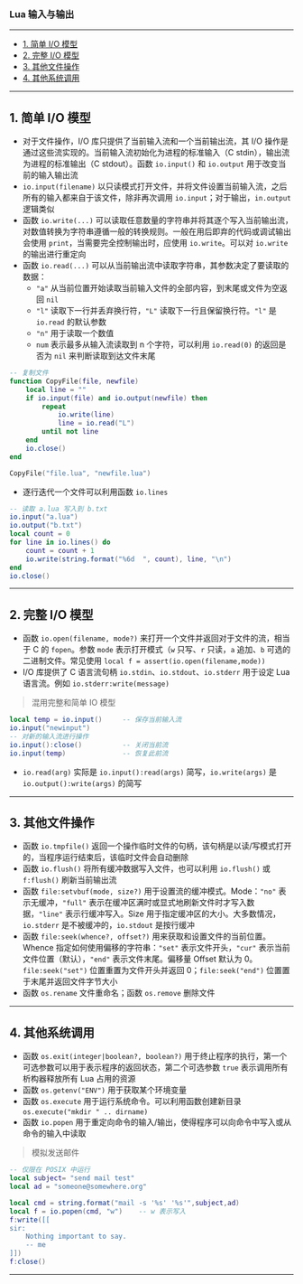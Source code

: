 ### Lua 输入与输出

---
- [1. 简单 I/O 模型](#1-简单-io-模型)
- [2. 完整 I/O 模型](#2-完整-io-模型)
- [3. 其他文件操作](#3-其他文件操作)
- [4. 其他系统调用](#4-其他系统调用)

---
## 1. 简单 I/O 模型

- 对于文件操作，I/O 库只提供了当前输入流和一个当前输出流，其 I/O 操作是通过这些流实现的。当前输入流初始化为进程的标准输入（C stdin），输出流为进程的标准输出（C stdout）。函数 ```io.input()``` 和 ```io.output``` 用于改变当前的输入输出流
- ```io.input(filename)``` 以只读模式打开文件，并将文件设置当前输入流，之后所有的输入都来自于该文件，除非再次调用 ```io.input```；对于输出，```in.output``` 逻辑类似
- 函数 ```io.write(...)``` 可以读取任意数量的字符串并将其逐个写入当前输出流，对数值转换为字符串遵循一般的转换规则。一般在用后即弃的代码或调试输出会使用 ```print```，当需要完全控制输出时，应使用 ```io.write```。可以对 ```io.write``` 的输出进行重定向
- 函数 ```io.read(...)``` 可以从当前输出流中读取字符串，其参数决定了要读取的数据：
  - ```"a"``` 从当前位置开始读取当前输入文件的全部内容，到末尾或文件为空返回 ```nil```
  - ```"l"``` 读取下一行并丢弃换行符，```"L"``` 读取下一行且保留换行符。```"l"``` 是 ```io.read``` 的默认参数
  - ```"n"``` 用于读取一个数值
  - ```num``` 表示最多从输入流读取到 n 个字符，可以利用 ```io.read(0)``` 的返回是否为 ```nil``` 来判断读取到达文件末尾

```lua
-- 复制文件
function CopyFile(file, newfile)
    local line = ""
    if io.input(file) and io.output(newfile) then
        repeat
            io.write(line)
            line = io.read("L")
        until not line
    end
    io.close()
end

CopyFile("file.lua", "newfile.lua")
```

- 逐行迭代一个文件可以利用函数 ```io.lines```

```lua
-- 读取 a.lua 写入到 b.txt
io.input("a.lua")
io.output("b.txt")
local count = 0
for line in io.lines() do
    count = count + 1
    io.write(string.format("%6d  ", count), line, "\n")
end
io.close()
```

---
## 2. 完整 I/O 模型

- 函数 ```io.open(filename, mode?)``` 来打开一个文件并返回对于文件的流，相当于 C 的 ```fopen```。参数 ```mode``` 表示打开模式（```w``` 只写、```r``` 只读，```a``` 追加、```b``` 可选的二进制文件。常见使用 ```local f = assert(io.open(filename,mode))```
- I/O 库提供了 C 语言流句柄 ```io.stdin```、```io.stdout```、```io.stderr``` 用于设定 Lua 语言流。例如 ```io.stderr:write(message)```

> 混用完整和简单 IO 模型

```lua
local temp = io.input()     -- 保存当前输入流
io.input("newinput")
-- 对新的输入流进行操作
io.input():close()          -- 关闭当前流
io.input(temp)              -- 恢复此前流
```

- ```io.read(arg)``` 实际是 ```io.input():read(args)``` 简写，```io.write(args)``` 是 ```io.output():write(args)``` 的简写

---
## 3. 其他文件操作

- 函数 ```io.tmpfile()``` 返回一个操作临时文件的句柄，该句柄是以读/写模式打开的，当程序运行结束后，该临时文件会自动删除
- 函数 ```io.flush()``` 将所有缓冲数据写入文件，也可以利用 ```io.flush()``` 或 ```f:flush()``` 刷新当前输出流
- 函数 ```file:setvbuf(mode, size?)``` 用于设置流的缓冲模式。Mode：```"no"``` 表示无缓冲，```"full"``` 表示在缓冲区满时或显式地刷新文件时才写入数据，```"line"``` 表示行缓冲写入。Size 用于指定缓冲区的大小。大多数情况，```io.stderr``` 是不被缓冲的，```io.stdout``` 是按行缓冲
- 函数 ```file:seek(whence?, offset?)``` 用来获取和设置文件的当前位置。Whence 指定如何使用偏移的字符串：```"set"``` 表示文件开头，```"cur"``` 表示当前文件位置（默认），```"end"``` 表示文件末尾。偏移量 Offset 默认为 0。```file:seek("set")``` 位置重置为文件开头并返回 0；```file:seek("end")``` 位置置于末尾并返回文件字节大小
- 函数 ```os.rename``` 文件重命名；函数 ```os.remove``` 删除文件

---
## 4. 其他系统调用

- 函数 ```os.exit(integer|boolean?, boolean?)``` 用于终止程序的执行，第一个可选参数可以用于表示程序的返回状态，第二个可选参数 ```true``` 表示调用所有析构器释放所有 Lua 占用的资源
- 函数 ```os.getenv("ENV")``` 用于获取某个环境变量
- 函数 ```os.execute``` 用于运行系统命令。可以利用函数创建新目录 ```os.execute("mkdir " .. dirname)```
- 函数 ```io.popen``` 用于重定向命令的输入/输出，使得程序可以向命令中写入或从命令的输入中读取

> 模拟发送邮件

```lua
-- 仅限在 POSIX 中运行
local subject= "send mail test"
local ad = "someone@somewhere.org"

local cmd = string.format("mail -s '%s' '%s'",subject,ad)
local f = io.popen(cmd, "w")	-- w 表示写入
f:write([[
sir:
    Nothing important to say.
    -- me
]])
f:close()
```

---